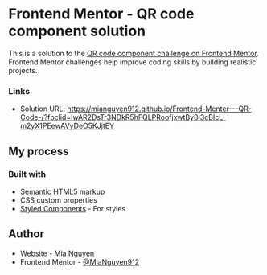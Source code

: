 # Frontend Mentor - QR code component solution

This is a solution to the [QR code component challenge on Frontend Mentor](https://www.frontendmentor.io/challenges/qr-code-component-iux_sIO_H). Frontend Mentor challenges help improve coding skills by building realistic projects. 


### Links

- Solution URL: https://mianguyen912.github.io/Frontend-Menter---QR-Code-/?fbclid=IwAR2DsTr3NDkR5hFQLPRoofjxwtBy8I3cBIcL-m2yX1PEewAVyDeO5KJjtEY

## My process

### Built with

- Semantic HTML5 markup
- CSS custom properties
- [Styled Components](https://styled-components.com/) - For styles

## Author

- Website - [Mia Nguyen](https://mianguyen912.github.io/CV/)
- Frontend Mentor - [@MiaNguyen912](https://www.frontendmentor.io/profile/MiaNguyen912)

